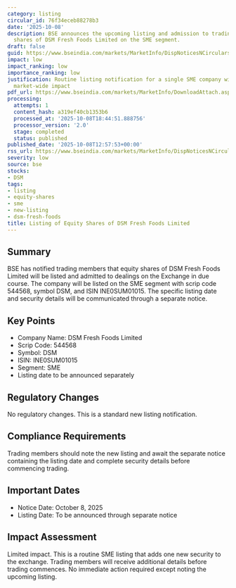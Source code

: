 ```yaml
---
category: listing
circular_id: 76f34eceb88278b3
date: '2025-10-08'
description: BSE announces the upcoming listing and admission to trading of equity
  shares of DSM Fresh Foods Limited on the SME segment.
draft: false
guid: https://www.bseindia.com/markets/MarketInfo/DispNoticesNCirculars.aspx?Noticeid={47FB070E-51AE-4855-A02A-43B789123CB8}&noticeno=20251008-39&dt=10/08/2025&icount=39&totcount=67&flag=0
impact: low
impact_ranking: low
importance_ranking: low
justification: Routine listing notification for a single SME company with limited
  market-wide impact
pdf_url: https://www.bseindia.com/markets/MarketInfo/DownloadAttach.aspx?id=20251008-39&attachedId=
processing:
  attempts: 1
  content_hash: a319ef40cb1353b6
  processed_at: '2025-10-08T18:44:51.888756'
  processor_version: '2.0'
  stage: completed
  status: published
published_date: '2025-10-08T12:57:53+00:00'
rss_url: https://www.bseindia.com/markets/MarketInfo/DispNoticesNCirculars.aspx?Noticeid={47FB070E-51AE-4855-A02A-43B789123CB8}&noticeno=20251008-39&dt=10/08/2025&icount=39&totcount=67&flag=0
severity: low
source: bse
stocks:
- DSM
tags:
- listing
- equity-shares
- sme
- new-listing
- dsm-fresh-foods
title: Listing of Equity Shares of DSM Fresh Foods Limited
---
```


## Summary

BSE has notified trading members that equity shares of DSM Fresh Foods Limited will be listed and admitted to dealings on the Exchange in due course. The company will be listed on the SME segment with scrip code 544568, symbol DSM, and ISIN INE0SUM01015. The specific listing date and security details will be communicated through a separate notice.

## Key Points

- Company Name: DSM Fresh Foods Limited
- Scrip Code: 544568
- Symbol: DSM
- ISIN: INE0SUM01015
- Segment: SME
- Listing date to be announced separately

## Regulatory Changes

No regulatory changes. This is a standard new listing notification.

## Compliance Requirements

Trading members should note the new listing and await the separate notice containing the listing date and complete security details before commencing trading.

## Important Dates

- Notice Date: October 8, 2025
- Listing Date: To be announced through separate notice

## Impact Assessment

Limited impact. This is a routine SME listing that adds one new security to the exchange. Trading members will receive additional details before trading commences. No immediate action required except noting the upcoming listing.